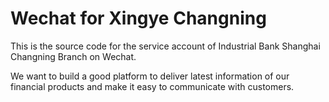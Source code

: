 Wechat for Xingye Changning
===========================

This is the source code for the service account of Industrial Bank Shanghai Changning Branch on Wechat.

We want to build a good platform to deliver latest information of our financial products and make it easy to communicate with customers.
